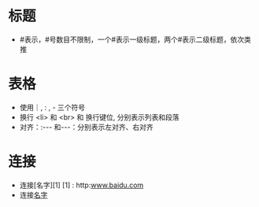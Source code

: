 
# 标题
+ #表示，#号数目不限制，一个#表示一级标题，两个#表示二级标题，依次类推

# 表格
+ 使用｜, : , - 三个符号
+ 换行 \<li\> 和 \<br\> 和 换行键位, 分别表示列表和段落   
+ 对齐：:--- 和---：分别表示左对齐、右对齐

# 连接
+ 连接[名字][1]
    [1] : http:www.baidu.com
+ 连接[名字](链接)